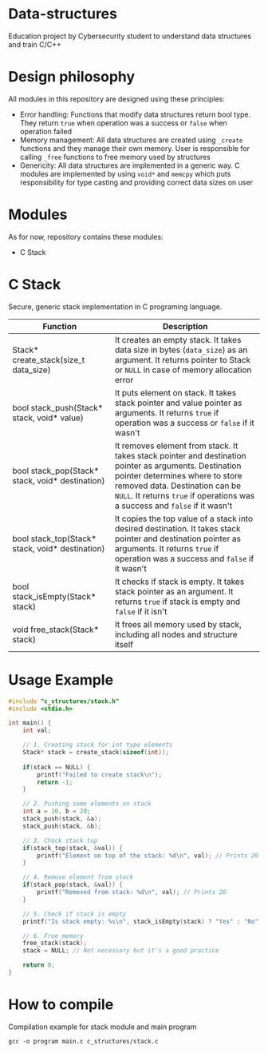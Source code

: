 # Data-structures
Education project by Cybersecurity student to understand data structures and train C/C++

# Design philosophy
All modules in this repository are designed using these principles:
- Error handling: Functions that modify data structures return bool type. They return ```true``` when operation was a success or ```false``` when operation failed
- Memory management: All data structures are created using ```_create``` functions and they manage their own memory. User is responsible for calling ```_free``` functions to free memory used by structures
- Genericity: All data structures are implemented in a generic way. C modules are implemented by using ```void*``` and ```memcpy``` which puts responsibility for type casting and providing correct data sizes on user

# Modules
As for now, repository contains these modules:
- C Stack

# C Stack
Secure, generic stack implementation in C programing language. 

| Function | Description|
|---|---|
| Stack* create_stack(size_t data_size) | It creates an empty stack. It takes data size in bytes (```data_size```) as an argument. It returns pointer to Stack or ```NULL``` in case of memory allocation error |
| bool stack_push(Stack* stack, void* value) | It puts element on stack. It takes stack pointer and value pointer as arguments. It returns ```true``` if operation was a success or ```false``` if it wasn't |
| bool stack_pop(Stack* stack, void* destination) | It removes element from stack. It takes stack pointer and destination pointer as arguments. Destination pointer determines where to store removed data. Destination can be ```NULL```. It returns ```true``` if operations was a success and ```false``` if it wasn't |
| bool stack_top(Stack* stack, void* destination) | It copies the top value of a stack into desired destination. It takes stack pointer and destination pointer as arguments. It returns ```true``` if operation was a success and ```false``` if it wasn't |
| bool stack_isEmpty(Stack* stack) | It checks if stack is empty. It takes stack pointer as an argument. It returns ```true``` if stack is empty and ```false``` if it isn't |
| void free_stack(Stack* stack) | It frees all memory used by stack, including all nodes and structure itself |

# Usage Example 
```c
#include "c_structures/stack.h"
#include <stdio.h>

int main() {
    int val;

    // 1. Creating stack for int type elements
    Stack* stack = create_stack(sizeof(int));
    
    if(stack == NULL) {
        printf("Failed to create stack\n");
        return -1;
    }

    // 2. Pushing some elements on stack
    int a = 10, b = 20;
    stack_push(stack, &a);
    stack_push(stack, &b);

    // 3. Check stack top
    if(stack_top(stack, &val)) {
        printf("Element on top of the stack: %d\n", val); // Prints 20
    }

    // 4. Remove element from stack
    if(stack_pop(stack, &val)) {
        printf("Removed from stack: %d\n", val); // Prints 20
    }

    // 5. Check if stack is empty
    printf("Is stack empty: %s\n", stack_isEmpty(stack) ? "Yes" : "No");

    // 6. Free memory
    free_stack(stack);
    stack = NULL; // Not necessary but it's a good practice

    return 0;
}
```

# How to compile
Compilation example for stack module and main program
```
gcc -o program main.c c_structures/stack.c
```